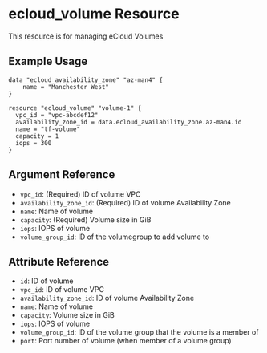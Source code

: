 # ecloud_volume Resource

This resource is for managing eCloud Volumes

## Example Usage

```hcl
data "ecloud_availability_zone" "az-man4" {
	name = "Manchester West"
}

resource "ecloud_volume" "volume-1" {
  vpc_id = "vpc-abcdef12"
  availability_zone_id = data.ecloud_availability_zone.az-man4.id
  name = "tf-volume"
  capacity = 1
  iops = 300
}
```

## Argument Reference

- `vpc_id`: (Required) ID of volume VPC
- `availability_zone_id`: (Required) ID of volume Availability Zone
- `name`: Name of volume
- `capacity`: (Required) Volume size in GiB
- `iops`: IOPS of volume
- `volume_group_id`: ID of the volumegroup to add volume to

## Attribute Reference

- `id`: ID of volume
- `vpc_id`: ID of volume VPC
- `availability_zone_id`:  ID of volume Availability Zone
- `name`: Name of volume
- `capacity`: Volume size in GiB
- `iops`: IOPS of volume
- `volume_group_id`: ID of the volume group that the volume is a member of
- `port`: Port number of volume (when member of a volume group)